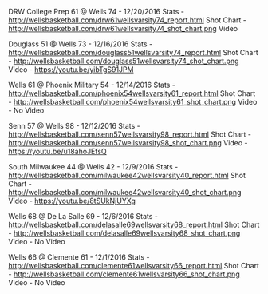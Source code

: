DRW College Prep 61 @ Wells 74  - 12/20/2016
Stats - http://wellsbasketball.com/drw61wellsvarsity74_report.html
Shot Chart - http://wellsbasketball.com/drw61wellsvarsity74_shot_chart.png
Video

Douglass 51 @ Wells 73 - 12/16/2016
Stats - http://wellsbasketball.com/douglass51wellsvarsity74_report.html
Shot Chart - http://wellsbasketball.com/douglass51wellsvarsity74_shot_chart.png
Video - https://youtu.be/yibTgS91JPM

Wells 61 @ Phoenix Military 54 - 12/14/2016
Stats - http://wellsbasketball.com/phoenix54wellsvarsity61_report.html
Shot Chart - http://wellsbasketball.com/phoenix54wellsvarsity61_shot_chart.png
Video - No Video

Senn 57 @ Wells 98 - 12/12/2016
Stats - http://wellsbasketball.com/senn57wellsvarsity98_report.html
Shot Chart - http://wellsbasketball.com/senn57wellsvarsity98_shot_chart.png
Video - https://youtu.be/u18ahoJEfsQ

South Milwaukee 44 @ Wells 42 - 12/9/2016
Stats - http://wellsbasketball.com/milwaukee42wellsvarsity40_report.html
Shot Chart - http://wellsbasketball.com/milwaukee42wellsvarsity40_shot_chart.png
Video - https://youtu.be/8tSUkNjUYXg

Wells 68 @ De La Salle 69 - 12/6/2016
Stats - http://wellsbasketball.com/delasalle69wellsvarsity68_report.html
Shot Chart - http://wellsbasketball.com/delasalle69wellsvarsity68_shot_chart.png
Video - No Video

Wells 66 @ Clemente 61 - 12/1/2016
Stats - http://wellsbasketball.com/clemente61wellsvarsity66_report.html
Shot Chart - http://wellsbasketball.com/clemente61wellsvarsity66_shot_chart.png
Video - No Video